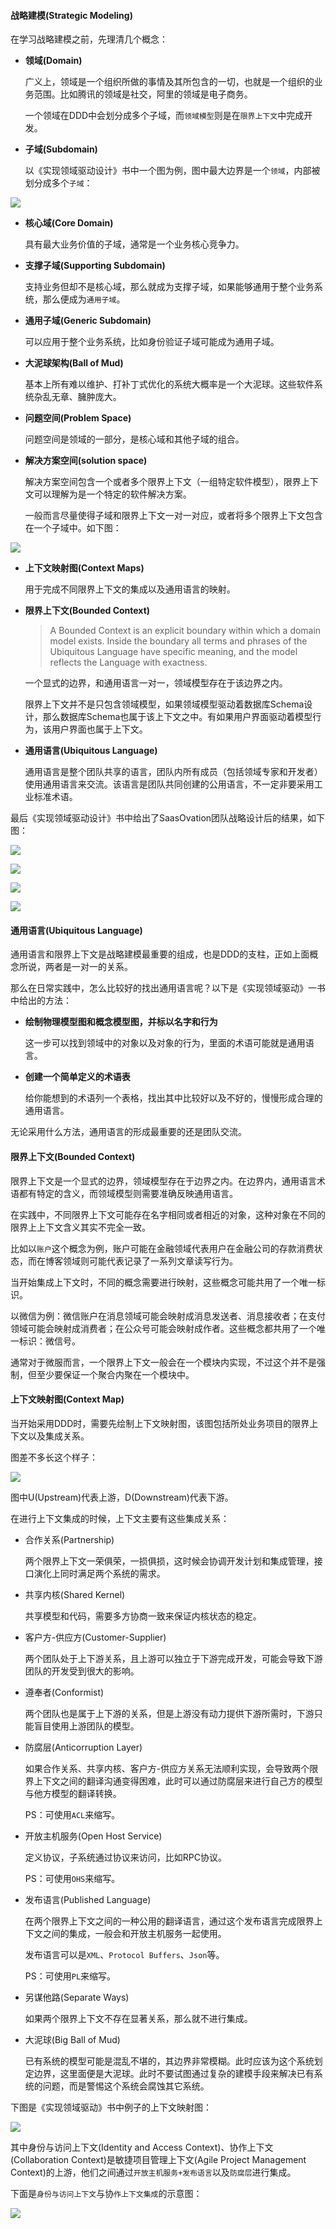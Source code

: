 #### 战略建模(Strategic Modeling)

在学习战略建模之前，先理清几个概念：

- **领域(Domain)**

    广义上，领域是一个组织所做的事情及其所包含的一切，也就是一个组织的业务范围。比如腾讯的领域是社交，阿里的领域是电子商务。

    一个领域在DDD中会划分成多个子域，而`领域模型`则是在`限界上下文`中完成开发。

- **子域(Subdomain)**

    以《实现领域驱动设计》书中一个图为例，图中最大边界是一个`领域`，内部被划分成多个`子域`：

![](./images/abstract-business-domain.PNG)


- **核心域(Core Domain)**

    具有最大业务价值的子域，通常是一个业务核心竞争力。

- **支撑子域(Supporting Subdomain)**

    支持业务但却不是核心域，那么就成为支撑子域，如果能够通用于整个业务系统，那么便成为`通用子域`。

- **通用子域(Generic Subdomain)**

    可以应用于整个业务系统，比如身份验证子域可能成为通用子域。

- **大泥球架构(Ball of Mud)**

    基本上所有难以维护、打补丁式优化的系统大概率是一个大泥球。这些软件系统杂乱无章、臃肿庞大。

- **问题空间(Problem Space)**

    问题空间是领域的一部分，是核心域和其他子域的组合。

- **解决方案空间(solution space)**

    解决方案空间包含一个或者多个限界上下文（一组特定软件模型），限界上下文可以理解为是一个特定的软件解决方案。

    一般而言尽量使得子域和限界上下文一对一对应，或者将多个限界上下文包含在一个子域中。如下图：

![](./images/the-core-domain-and-other-subdomains.PNG)

- **上下文映射图(Context Maps)**

    用于完成不同限界上下文的集成以及通用语言的映射。

- **限界上下文(Bounded Context)**

    > A Bounded Context is an explicit boundary within which a domain model exists. Inside the boundary all terms and phrases of the Ubiquitous Language have specific meaning, and the model reflects the Language with exactness.

    一个显式的边界，和通用语言一对一，领域模型存在于该边界之内。

    限界上下文并不是只包含领域模型，如果领域模型驱动着数据库Schema设计，那么数据库Schema也属于该上下文之中。有如果用户界面驱动着模型行为，该用户界面也属于上下文。

- **通用语言(Ubiquitous Language)**

    通用语言是整个团队共享的语言，团队内所有成员（包括领域专家和开发者）使用通用语言来交流。该语言是团队共同创建的公用语言，不一定非要采用工业标准术语。

最后《实现领域驱动设计》书中给出了SaasOvation团队战略设计后的结果，如下图：

![](./images/sample-bounded-contexts.PNG)

![](./images/collaboration-context.PNG)

![](./images/identity-and_access-context.PNG)

![](./images/agile-project-management-context.PNG)


#### 通用语言(Ubiquitous Language)

通用语言和限界上下文是战略建模最重要的组成，也是DDD的支柱，正如上面概念所说，两者是一对一的关系。

那么在日常实践中，怎么比较好的找出通用语言呢？以下是《实现领域驱动》一书中给出的方法：

- **绘制物理模型图和概念模型图，并标以名字和行为**

    这一步可以找到领域中的对象以及对象的行为，里面的术语可能就是通用语言。

- **创建一个简单定义的术语表**

    给你能想到的术语列一个表格，找出其中比较好以及不好的，慢慢形成合理的通用语言。

无论采用什么方法，通用语言的形成最重要的还是团队交流。


#### 限界上下文(Bounded Context)

限界上下文是一个显式的边界，领域模型存在于边界之内。在边界内，通用语言术语都有特定的含义，而领域模型则需要准确反映通用语言。

在实践中，不同限界上下文可能存在名字相同或者相近的对象，这种对象在不同的限界上上下文含义其实不完全一致。

比如以`账户`这个概念为例，账户可能在金融领域代表用户在金融公司的存款消费状态，而在博客领域则可能代表记录了一系列文章读写行为。

当开始集成上下文时，不同的概念需要进行映射，这些概念可能共用了一个唯一标识。

以微信为例：微信账户在消息领域可能会映射成消息发送者、消息接收者；在支付领域可能会映射成消费者；在公众号可能会映射成作者。这些概念都共用了一个唯一标识：微信号。

通常对于微服而言，一个限界上下文一般会在一个模块内实现，不过这个并不是强制，但至少要保证一个聚合内聚在一个模块中。


#### 上下文映射图(Context Map)

当开始采用DDD时，需要先绘制上下文映射图，该图包括所处业务项目的限界上下文以及集成关系。

图差不多长这个样子：

![](./images/context-map-of-an-abstract-domain.PNG)

图中U(Upstream)代表上游，D(Downstream)代表下游。

在进行上下文集成的时候，上下文主要有这些集成关系：

- 合作关系(Partnership)

    两个限界上下文一荣俱荣，一损俱损，这时候会协调开发计划和集成管理，接口演化上同时满足两个系统的需求。

- 共享内核(Shared Kernel)

    共享模型和代码，需要多方协商一致来保证内核状态的稳定。

- 客户方-供应方(Customer-Supplier)

    两个团队处于上下游关系，且上游可以独立于下游完成开发，可能会导致下游团队的开发受到很大的影响。

- 遵奉者(Conformist)

    两个团队也是属于上下游的关系，但是上游没有动力提供下游所需时，下游只能盲目使用上游团队的模型。

- 防腐层(Anticorruption Layer)

    如果合作关系、共享内核、客户方-供应方关系无法顺利实现，会导致两个限界上下文之间的翻译沟通变得困难，此时可以通过防腐层来进行自己方的模型与他方模型的翻译转换。

    PS：可使用`ACL`来缩写。

- 开放主机服务(Open Host Service)

    定义协议，子系统通过协议来访问，比如RPC协议。

    PS：可使用`OHS`来缩写。

- 发布语言(Published Language)

    在两个限界上下文之间的一种公用的翻译语言，通过这个发布语言完成限界上下文之间的集成，一般会和开放主机服务一起使用。

    发布语言可以是`XML`、`Protocol Buffers`、`Json`等。

    PS：可使用`PL`来缩写。

- 另谋他路(Separate Ways)

    如果两个限界上下文不存在显著关系，那么就不进行集成。

- 大泥球(Big Ball of Mud)

    已有系统的模型可能是混乱不堪的，其边界非常模糊。此时应该为这个系统划定边界，这里面便是大泥球。此时不要试图通过复杂的建模手段来解决已有系统的问题，而是警惕这个系统会腐蚀其它系统。

下图是《实现领域驱动》书中例子的上下文映射图：

![](./images/collab-ovation-and-id-ovation-and-agile.PNG)

其中身份与访问上下文(Identity and Access Context)、协作上下文(Collaboration Context)是敏捷项目管理上下文(Agile Project Management Context)的上游，他们之间通过`开放主机服务+发布语言`以及`防腐层`进行集成。

下面是`身份与访问上下文`与协`作上下文集成`的示意图：

![](./images/integration-between-collaboration-context-and-identity-access-context.PNG)
